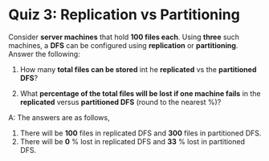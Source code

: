 # Quiz 3: Replication vs Partitioning

Consider **server machines** that hold **100 files each**. Using **three** such machines, a **DFS** can be configured using **replication** or **partitioning**. Answer the following:

1. How many **total files can be stored** int he **replicated** vs the **partitioned DFS**?

2. What **percentage of the total files will be lost if one machine fails** in the **replicated** versus **partitioned DFS** (round to the nearest %)?

A: The answers are as follows,

1. There will be **100** files in replicated DFS and **300** files in partitioned DFS.
2. There will be **0** % lost in replicated DFS and **33** % lost in partitioned DFS.
